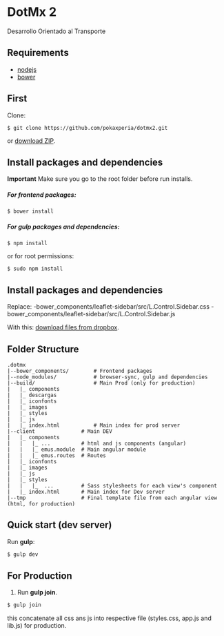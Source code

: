 DotMx 2
====================
Desarrollo Orientado al Transporte

Requirements
-------
- [nodejs](https://nodejs.org/)
- [bower](http://bower.io/#install-bower)

First
-------
Clone:

```
$ git clone https://github.com/pokaxperia/dotmx2.git
```

or [download ZIP](https://github.com/pokaxperia/dotmx2/archive/master.zip).


Install packages and dependencies
-------
**Important** Make sure you go to the root folder before run installs.
##### For frontend packages:
```
$ bower install
```
##### For gulp packages and dependencies:
```
$ npm install
```
or for root permissions:
```
$ sudo npm install
```

Install packages and dependencies
-------
Replace:
-bower_components/leaflet-sidebar/src/L.Control.Sidebar.css
-bower_components/leaflet-sidebar/src/L.Control.Sidebar.js

With this:
[download files from dropbox](https://www.dropbox.com/home/leaflet).


Folder Structure
-------
```
.dotmx
|--bower_components/        # Frontend packages
|--node_modules/            # browser-sync, gulp and dependencies
|--build/                   # Main Prod (only for production)
|   |_ components
|   |_ descargas
|   |_ iconfonts
|   |_ images
|   |_ styles
|   |_ js
|   |_ index.html           # Main index for prod server
|--client               # Main DEV
|   |_ components
|   |   |_ ...          # html and js components (angular)
|   |   |_ emus.module  # Main angular module
|   |   |_ emus.routes  # Routes
|   |_ iconfonts
|   |_ images
|   |_ js
|   |_ styles
|   |   |_  ...         # Sass stylesheets for each view's component 
|   |_ index.html       # Main index for Dev server
|--tmp                  # Final template file from each angular view (html, for production)
```

Quick start (dev server)
-------
Run **gulp**:
```js
$ gulp dev
```
For Production
-------
  
1. Run **gulp join**.

  ```js
  $ gulp join
  ```
  this concatenate all css ans js into respective file (styles.css, app.js and lib.js) for production.


